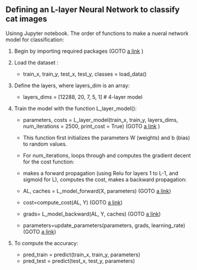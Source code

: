 ## Defining an L-layer Neural Network to classify cat images<br />
Usinng Jupyter notebook.
The order of functions to make a nueral network model for classification:

1) Begin by importing required packages (GOTO [a link](https://github.com/Farzane-Ka/deep-learning/blob/main/nn-image-classification/packages) )
2) Load the dataset : 
   * train_x, train_y, test_x, test_y, classes = load_data()
4) Define the layers, where layers_dim is an array: 
   * layers_dims = [12288, 20, 7, 5, 1] #  4-layer model
6) Train the model with the function L_layer_model(): 
   * parameters, costs = L_layer_model(train_x, train_y, layers_dims, num_iterations = 2500, print_cost = True) (GOTO [a link](https://github.com/Farzane-Ka/deep-learning/blob/main/nn-image-classification/L-layer-learning) )
   * This function first initializes the parameters W (weights) and b (bias) to random values.
  
   * For num_iterations, loops through and computes the gradient decent for the cost function:
    * makes a forward propagation (using Relu for layers 1 to L-1, and sigmoid for L), computes the cost, makes a backward propagation:
     * AL, caches = L_model_forward(X, parameters) (GOTO [a link](https://github.com/Farzane-Ka/deep-learning/blob/main/nn-image-classification/L-model-design))
     * cost=compute_cost(AL, Y) (GOTO [a link]( https://github.com/Farzane-Ka/deep-learning/blob/main/nn-image-classification/cost-function))
     * grads= L_model_backward(AL, Y, caches) (GOTO [a link](https://github.com/Farzane-Ka/deep-learning/blob/main/nn-image-classification/L-model-backward-propagation))
     * parameters=update_parameters(parameters, grads, learning_rate) (GOTO [a link](https://github.com/Farzane-Ka/deep-learning/blob/main/nn-image-classification/update-parameters))
  

    
5) To compute the accuracy:
    * pred_train = predict(train_x, train_y, parameters)
    * pred_test = predict(test_x, test_y, parameters)
  
